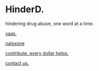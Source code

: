 # HinderD.

hindering drug abuse, one word at a time.

[vaas.](vaas.html)

[naloxone](narcan.html)

[contribute. every dollar helps.](https://gofund.me/2f507f1a)

[contact us.](mailto:outreach@hinderd.org)

